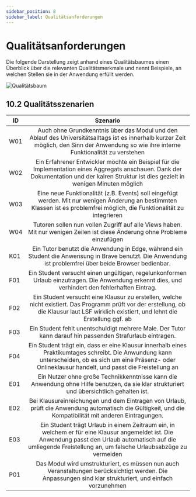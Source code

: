 ```yaml
---
sidebar_position: 8
sidebar_label: Qualitätsanforderungen
---
```


# Qualitätsanforderungen

Die folgende Darstellung zeigt anhand eines Qualitätsbaumes einen Überblick über die relevanten Qualitätsmerkmale und nennt Beispiele, an welchen Stellen sie in der Anwendung erfüllt werden.

<img src="/img/QualityTree.PNG" alt="Qualitätsbaum" />


## 10.2 Qualitätsszenarien

|ID|Szenario|
|--------------|:-----:|
|W01|Auch ohne Grundkenntnis über das Modul und den Ablauf des Universitätsalltags ist es innerhalb kurzer Zeit möglich, den Sinn der Anwendung so wie ihre interne Funktionalität zu verstehen|
|W02|Ein Erfahrener Entwickler möchte ein Beispiel für die Implementation eines Aggregats anschauen. Dank der Dokumentation und der kalren Struktur ist dies gezielt in wenigen Minuten möglich|
|W03|Eine neue Funktionalität (z.B. Events) soll eingefügt werden. Mit nur wenigen Änderung an bestimmten Klassen ist es problemfrei möglich, die Funktionalität zu integrieren|
|W04|Tutoren sollen nun vollen Zugriff auf alle Views haben. Mit nur wenigen Zeilen ist diese Änderung ohne Probleme einzufügen|
|K01|Ein Tutor benutzt die Anwendung in Edge, während ein Student die Anwensung in Brave benutzt. Die Anwendung ist problemfrei über beide Browser bedienbar.|
|F01|Ein Student versucht einen ungültigen, regelunkonformen Urlaub einzutragen. Die Anwendung erkennt dies, und verhindert den fehlerhaften Eintrag.|
|F02|Ein Student versucht eine Klausur zu erstellen, welche nicht existiert. Das Programm prüft vor der erstellung, ob die Klausur laut LSF wirklich existiert, und lehnt die Erstellung ggf. ab|
|F03|Ein Student fehlt unentschuldigt mehrere Male. Der Tutor kann darauf hin passenden Strafurlaub eintragen.|
|F04|Ein Student trägt ein, dass er eine Klausur innerhalb eines Praktikumtages schreibt. Die Anwundung kann unterscheiden, ob es sich um eine Präsenz- oder Onlineklausur handelt, und passt die Freistellung an|
|E01|Ein Nutzer ohne große Technikkenntnisse kann die Anwendung ohne Hilfe benutzen, da sie klar strukturiert und übersichtlich gehalten ist.|
|E02|Bei Klausureinreichungen und dem Eintragen von Urlaub, prüft die Anwendung automatisch die Gültigkeit, und die Kompatibilität mit anderen Eintragungen.|
|E03|Ein Student trägt Urlaub in einem Zeitraum ein, in welchem er für eine Klausur angemeldet ist. Die Anwendung passt den Urlaub automatisch auf die umliegende Freistellung an, um falsche Urlaubsabzüge zu vermeiden|
|P01|Das Modul wird umstrukturiert, es müssen nun auch Veranstaltungen berücksichtigt werden. Die Anpassungen sind klar strukturiert, und einfach vorzunehmen|

